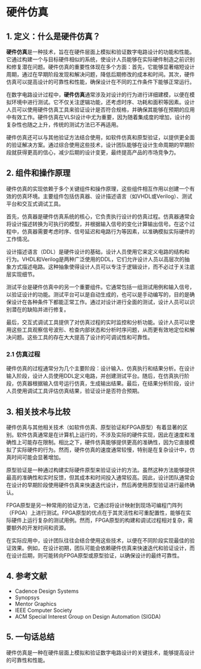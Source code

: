 # 硬件仿真

## 1. 定义：什么是**硬件仿真**？
**硬件仿真**是一种技术，旨在在硬件层面上模拟和验证数字电路设计的功能和性能。它通过构建一个与目标硬件相似的系统，使设计人员能够在实际硬件制造之前识别和修复潜在问题。硬件仿真的重要性体现在多个方面：首先，它能够显著缩短设计周期，通过在早期阶段发现和解决问题，降低后期修改的成本和时间。其次，硬件仿真可以提高设计的可靠性和性能，确保设计在不同的工作条件下能够正常运行。

在数字电路设计过程中，**硬件仿真**通常涉及对设计的行为进行详细建模，以便在模拟环境中进行测试。它不仅关注逻辑功能，还考虑时序、功耗和面积等因素。设计人员可以使用硬件仿真工具来验证设计是否符合规格，并确保其能够在预期的应用中有效工作。硬件仿真在VLSI设计中尤为重要，因为随着集成度的增加，设计的复杂性也随之上升，传统的测试方法已不再适用。

硬件仿真还可以与其他验证方法结合使用，如软件仿真和原型验证，以提供更全面的验证解决方案。通过综合使用这些技术，设计团队能够在设计生命周期的早期阶段就获得更高的信心，减少后期的设计变更，最终提高产品的市场竞争力。

## 2. 组件和操作原理
硬件仿真的实现依赖于多个关键组件和操作原理，这些组件相互作用以创建一个有效的仿真环境。主要组件包括仿真器、设计描述语言（如VHDL或Verilog）、测试平台和交互式调试工具。

首先，仿真器是硬件仿真系统的核心，它负责执行设计的仿真过程。仿真器通常会将设计描述转换为可执行的模型，并根据输入信号的变化计算输出信号。在这个过程中，仿真器需要考虑时序、信号延迟和电路行为等因素，以准确模拟实际硬件的工作情况。

设计描述语言（DDL）是硬件设计的基础，设计人员使用它来定义电路的结构和行为。VHDL和Verilog是两种广泛使用的DDL，它们允许设计人员以高层次的抽象方式描述电路。这种抽象使得设计人员可以专注于逻辑设计，而不必过于关注底层实现细节。

测试平台是硬件仿真中的另一个重要组件。它通常包括一组测试用例和输入信号，以验证设计的功能。测试平台可以是自动生成的，也可以是手动编写的，目的是确保设计在各种条件下都能正常工作。通过对设计进行全面的测试，设计人员可以识别潜在的缺陷并进行修复。

最后，交互式调试工具提供了对仿真过程的实时监控和分析功能。设计人员可以使用这些工具观察信号波形、检查内部状态和分析时序问题，从而更有效地定位和解决问题。这些工具的存在大大提高了设计的可调试性和可靠性。

### 2.1 仿真过程
硬件仿真的过程通常分为几个主要阶段：设计输入、仿真执行和结果分析。在设计输入阶段，设计人员使用DDL定义电路，并创建测试平台。随后，在仿真执行阶段，仿真器根据输入信号运行仿真，生成输出结果。最后，在结果分析阶段，设计人员使用调试工具评估仿真结果，验证设计是否符合预期。

## 3. 相关技术与比较
硬件仿真与其他相关技术（如软件仿真、原型验证和FPGA原型）有着显著的区别。软件仿真通常是在计算机上运行的，不涉及实际的硬件实现，因此在速度和准确性上可能存在限制。相比之下，硬件仿真能够提供更高的准确性，因为它直接模拟了实际硬件的行为。然而，硬件仿真的速度通常较慢，特别是在复杂设计中，仿真时间可能会显著增加。

原型验证是一种通过构建实际硬件原型来验证设计的方法。虽然这种方法能够提供最高的准确性和实时反馈，但其成本和时间投入通常较高。因此，设计团队通常会在设计的早期阶段使用硬件仿真来快速迭代设计，然后再使用原型验证进行最终确认。

FPGA原型是另一种常用的验证方法，它通过将设计映射到现场可编程门阵列（FPGA）上进行测试。FPGA原型的优点在于其灵活性和可重配置性，能够在实际硬件上运行复杂的测试用例。然而，FPGA原型的构建和调试过程相对复杂，需要额外的开发时间和资源。

在实际应用中，设计团队往往会结合使用这些技术，以便在不同阶段实现最佳的验证效果。例如，在设计初期，团队可能会依赖硬件仿真来快速迭代和验证设计，而在设计后期，则可能转向FPGA原型或原型验证，以确保设计的最终可靠性。

## 4. 参考文献
- Cadence Design Systems
- Synopsys
- Mentor Graphics
- IEEE Computer Society
- ACM Special Interest Group on Design Automation (SIGDA)

## 5. 一句话总结
硬件仿真是一种在硬件层面上模拟和验证数字电路设计的关键技术，能够提高设计的可靠性和性能。